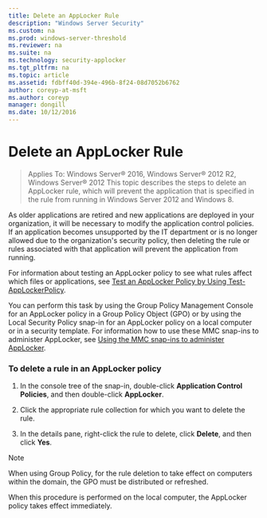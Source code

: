 ```yaml
---
title: Delete an AppLocker Rule
description: "Windows Server Security"
ms.custom: na
ms.prod: windows-server-threshold
ms.reviewer: na
ms.suite: na
ms.technology: security-applocker
ms.tgt_pltfrm: na
ms.topic: article
ms.assetid: fdbff40d-394e-496b-8f24-08d7052b6762
author: coreyp-at-msft
ms.author: coreyp
manager: dongill
ms.date: 10/12/2016
---
```

# Delete an AppLocker Rule

>Applies To: Windows Server&reg; 2016, Windows Server&reg; 2012 R2, Windows Server&reg; 2012
This topic describes the steps to delete an AppLocker rule, which will prevent the application that is specified in the rule from running in  Windows Server 2012  and Windows 8.

As older applications are retired and new applications are deployed in your organization, it will be necessary to modify the application control policies. If an application becomes unsupported by the IT department or is no longer allowed due to the organization's security policy, then deleting the rule or rules associated with that application will prevent the application from running.

For information about testing an AppLocker policy to see what rules affect which files or applications, see [Test an AppLocker Policy by Using Test-AppLockerPolicy](../policies/Test-an-AppLocker-Policy-by-Using-Test-AppLockerPolicy.md).

You can perform this task by using the Group Policy Management Console for an AppLocker policy in a Group Policy Object (GPO) or by using the Local Security Policy snap-in for an AppLocker policy on a local computer or in a security template. For information how to use these MMC snap-ins to administer AppLocker, see [Using the MMC snap-ins to administer AppLocker](../Administer-AppLocker.md#BKMK_Using_Snapins).

### <a name="BKMK_DeleteAppLockerRuleGPO"></a>To delete a rule in an AppLocker policy

1.  In the console tree of the snap-in, double-click **Application Control Policies**, and then double-click **AppLocker**.

2.  Click the appropriate rule collection for which you want to delete the rule.

3.  In the details pane, right-click the rule to delete, click **Delete**, and then click **Yes**.

> [!NOTE]
> When using Group Policy, for the rule deletion to take effect on computers within the domain, the GPO must be distributed or refreshed.
> 
> When this procedure is performed on the local computer, the AppLocker policy takes effect immediately.


